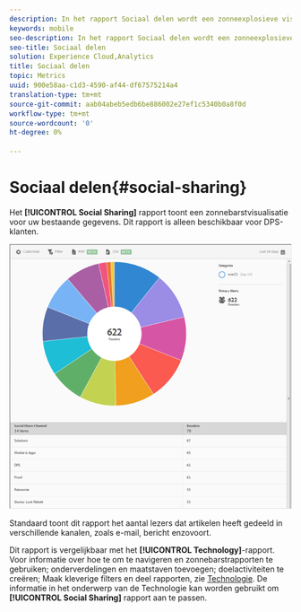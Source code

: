 ```yaml
---
description: In het rapport Sociaal delen wordt een zonneexplosieve visualisatie voor uw bestaande gegevens weergegeven. Dit rapport is alleen beschikbaar voor klanten van Digital Publishing Suites (DPS).
keywords: mobile
seo-description: In het rapport Sociaal delen wordt een zonneexplosieve visualisatie voor uw bestaande gegevens weergegeven. Dit rapport is alleen beschikbaar voor klanten van Digital Publishing Suites (DPS).
seo-title: Sociaal delen
solution: Experience Cloud,Analytics
title: Sociaal delen
topic: Metrics
uuid: 900e58aa-c1d3-4590-af44-df67575214a4
translation-type: tm+mt
source-git-commit: aab04abeb5edb6be886002e27ef1c5340b0a8f0d
workflow-type: tm+mt
source-wordcount: '0'
ht-degree: 0%

---
```



# Sociaal delen{#social-sharing}

Het **[!UICONTROL Social Sharing]** rapport toont een zonnebarstvisualisatie voor uw bestaande gegevens. Dit rapport is alleen beschikbaar voor DPS-klanten.

![](assets/dps_social_share.png)

Standaard toont dit rapport het aantal lezers dat artikelen heeft gedeeld in verschillende kanalen, zoals e-mail, bericht enzovoort.

Dit rapport is vergelijkbaar met het **[!UICONTROL Technology]**-rapport. Voor informatie over hoe te om te navigeren en zonnebarstrapporten te gebruiken; onderverdelingen en maatstaven toevoegen; doelactiviteiten te creëren; Maak kleverige filters en deel rapporten, zie [Technologie](/help/using/usage/reports-technology.md). De informatie in het onderwerp van de Technologie kan worden gebruikt om **[!UICONTROL Social Sharing]** rapport aan te passen.
